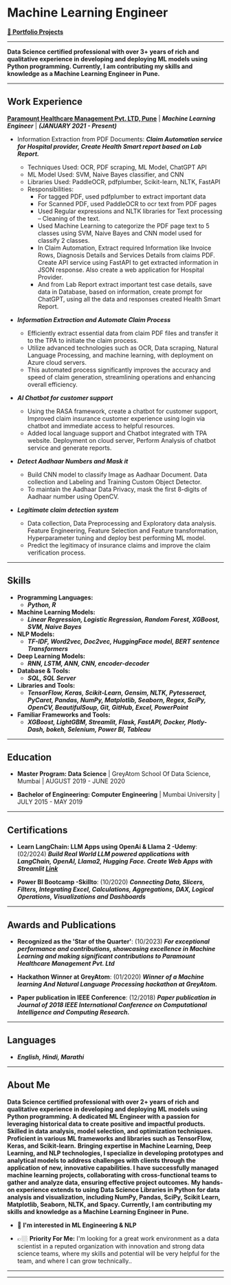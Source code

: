# **Machine Learning Engineer**

[**📌 Portfolio Projects**](https://anajikadam.github.io/portfolio/)

* **
**Data Science certified professional with over 3+ years of rich and qualitative experience in developing and deploying ML models using Python programming. Currently, I am contributing my skills and knowledge as a Machine Learning Engineer in Pune.**

* **

## **Work Experience**
[**Paramount Healthcare Management Pvt. LTD, Pune**](https://www.linkedin.com/company/paramount-healthcare-management-pvt.ltd/) | ***Machine Learning Engineer*** | ***(JANUARY 2021 - Present)***
- Information Extraction from PDF Documents:
  ***Claim Automation service for Hospital provider, Create Health Smart report based on Lab Report.***
  - Techniques Used: OCR, PDF scraping, ML Model, ChatGPT API
  - ML Model Used: SVM, Naive Bayes classifier, and CNN
  - Libraries Used: PaddleOCR, pdfplumber, Scikit-learn, NLTK, FastAPI
  - Responsibilities:
    - For tagged PDF, used pdfplumber to extract important data
    - For Scanned PDF, used PaddleOCR to ocr text from PDF pages
    - Used Regular expressions and NLTK libraries for Text processing – Cleaning of the text.
    - Used Machine Learning to categorize the PDF page text to 5 classes using SVM, Naive Bayes and CNN model used for classify 2 classes.
    - In Claim Automation, Extract required Information like Invoice Rows, Diagnosis Details and Services Details from claims PDF. Create API service using FastAPI to get extracted information in JSON response. Also create a web application for Hospital Provider.
    - And from Lab Report extract important test case details, save data in Database, based on information, create prompt for ChatGPT, using all the data and responses created Health Smart Report.
- ***Information Extraction and Automate Claim Process***
  - Efficiently extract essential data from claim PDF files and transfer it to the TPA to initiate the claim process. 
  - Utilize advanced technologies such as OCR, Data scraping, Natural Language Processing, and machine learning, with deployment on Azure cloud servers.
  - This automated process significantly improves the accuracy and speed of claim generation, streamlining operations and enhancing overall efficiency.

- ***AI Chatbot for customer support***
  - Using the RASA framework, create a chatbot for customer support, Improved claim insurance customer experience using login via chatbot and immediate access to helpful resources.
  - Added local language support and Chatbot integrated with TPA website. Deployment on cloud server, Perform Analysis of chatbot service and generate reports.

- ***Detect Aadhaar Numbers and Mask it***
  - Build CNN model to classify Image as Aadhaar Document. Data collection and Labeling and Training Custom Object Detector.
  - To maintain the Aadhaar Data Privacy, mask the first 8-digits of Aadhaar number using OpenCV.

- ***Legitimate claim detection system***
  - Data collection, Data Preprocessing and Exploratory data analysis. Feature Engineering, Feature Selection and Feature transformation, Hyperparameter tuning and deploy best performing ML model.
  - Predict the legitimacy of insurance claims and improve the claim verification process.

* **

## **Skills**
- **Programming Languages:**
    - ***Python, R***
- **Machine Learning Models:**
    - ***Linear Regression, Logistic Regression, Random Forest, XGBoost, SVM, Naive Bayes***
- **NLP Models:**
    - ***TF-IDF, Word2vec, Doc2vec, HuggingFace model, BERT  sentence Transformers***
- **Deep Learning Models:**
    - ***RNN, LSTM, ANN, CNN, encoder-decoder***
- **Database & Tools:**
    - ***SQL, SQL Server***
- **Libraries and Tools:**
    - ***TensorFlow, Keras, Scikit-Learn, Gensim, NLTK, Pytesseract, PyCaret, Pandas, NumPy, Matplotlib, Seaborn, Regex, SciPy, OpenCV, BeautifulSoup, Git, GitHub, Excel, PowerPoint***
- **Familiar Frameworks and Tools:**
    - ***XGBoost, LightGBM, Streamlit, Flask, FastAPI, Docker, Plotly-Dash, bokeh, Selenium, Power BI, Tableau***


* **

## **Education**
- **Master Program: Data Science** | GreyAtom School Of Data Science, Mumbai | AUGUST 2019 - JUNE 2020 

- **Bachelor of Engineering: Computer Engineering** | Mumbai University | JULY 2015 - MAY 2019

* **

## **Certifications**
- **Learn LangChain: LLM Apps using OpenAi & Llama 2  -Udemy**: (02/2024)
  ***Build Real World LLM powered applications with LangChain, OpenAI, Llama2, Hugging Face. Create Web Apps with Streamlit [Link](https://github.com/anajikadam/UdemyCourse_LLMs_LangChain)***

- **Power BI Bootcamp -Skillto**: (10/2020)
  ***Connecting Data, Slicers, Filters, Integrating Excel, Calculations, Aggregations, DAX, Logical Operations, Visualizations and Dashboards***
* **

## **Awards and Publications**
- **Recognized as the 'Star of the Quarter'**: (10/2023)
  ***For exceptional performance and contributions, showcasing excellence in Machine Learning and making significant contributions to Paramount Healthcare Management Pvt. Ltd***


- **Hackathon Winner at GreyAtom**: (01/2020)
  ***Winner of a Machine learning And Natural Language Processing hackathon at GreyAtom.***


- **Paper publication in IEEE Conference**: (12/2018)
  ***Paper publication in Journal of 2018 IEEE International Conference on Computational Intelligence and Computing Research.***


* **

## **Languages**
- ***English, Hindi, Marathi***


* **

## **About Me**

**Data Science certified professional with over 2+ years of rich and qualitative experience in developing and deploying ML models using Python programming. A dedicated ML Engineer with a passion for leveraging historical data to create positive and impactful products. Skilled in data analysis, model selection, and optimization techniques. Proficient in various ML frameworks and libraries such as TensorFlow, Keras, and Scikit-learn.**
**Bringing expertise in Machine Learning, Deep Learning, and NLP technologies, I specialize in developing prototypes and analytical models to address challenges with clients through the application of new, innovative capabilities. I have successfully managed machine learning projects, collaborating with cross-functional teams to gather and analyze data, ensuring effective project outcomes.**
**My hands-on experience extends to using Data Science Libraries in Python for data analysis and visualization, including NumPy, Pandas, SciPy, Scikit Learn, Matplotlib, Seaborn, NLTK, and Spacy. Currently, I am contributing my skills and knowledge as a Machine Learning Engineer in Pune.**

 
- 📖 **I'm interested in ML Engineering & NLP**
 
<!-- - Besides my studies, I'm interested in learning about Life from a spiritual perspective. -->

<!-- - 👀 𝐋𝐨𝐨𝐤𝐢𝐧𝐠 𝐟𝐨𝐫 𝐦𝐲 𝐟𝐢𝐫𝐬𝐭 𝐟𝐮𝐥𝐥-𝐭𝐢𝐦𝐞 𝐫𝐨𝐥𝐞 𝐚𝐬 𝐚 𝐌𝐚𝐜𝐡𝐢𝐧𝐞 𝐋𝐞𝐚𝐫𝐧𝐢𝐧𝐠 𝐄𝐧𝐠𝐢𝐧𝐞𝐞𝐫, 𝐩𝐫𝐞𝐟𝐞𝐫𝐚𝐛𝐥𝐲 𝐬𝐭𝐚𝐫𝐭𝐢𝐧𝐠 𝐰𝐢𝐭𝐡 𝐚𝐧 𝐢𝐧𝐭𝐞𝐫𝐧𝐬𝐡𝐢𝐩. -->
  
- 👉🏼 **Priority For Me:** I'm looking for a great work environment as a data scientist in a reputed organization with innovation and strong data science teams, where my skills and potential will be very helpful for the team, and where I can grow technically..

<!-- - ⭐ **Open to Remote Opportunities (both Internationally & within India)** -->

<!-- - 😃 Contact me if you find me interesting. I'm active on [LinkedIn](https://in.linkedin.com/in/anaji-kadam-1944b2141/)⭐ -->

* **
* **
